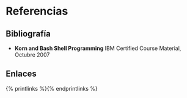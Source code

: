# Referencias

## Bibliografía

* **Korn and Bash Shell Programming**
  IBM Certified Course Material, Octubre 2007

## Enlaces

{% printlinks %}{% endprintlinks %}
